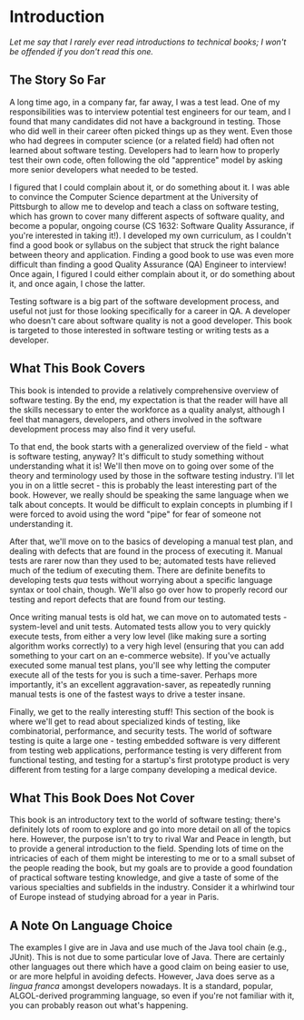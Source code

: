# Introduction

_Let me say that I rarely ever read introductions to technical books; I won't be offended if you don't read this one._

## The Story So Far

A long time ago, in a company far, far away, I was a test lead.  One of my responsibilities was to interview potential test engineers for our team, and I found that many candidates did not have a background in testing.  Those who did well in their career often picked things up as they went.  Even those who had degrees in computer science (or a related field) had often not learned about software testing.  Developers had to learn how to properly test their own code, often following the old "apprentice" model by asking more senior developers what needed to be tested.

I figured that I could complain about it, or do something about it.  I was able to convince the Computer Science department at the University of Pittsburgh to allow me to develop and teach a class on software testing, which has grown to cover many different aspects of software quality, and become a popular, ongoing course (CS 1632: Software Quality Assurance, if you're interested in taking it!).  I developed my own curriculum, as I couldn't find a good book or syllabus on the subject that struck the right balance between theory and application.  Finding a good book to use was even more difficult than finding a good Quality Assurance (QA) Engineer to interview!  Once again, I figured I could either complain about it, or do something about it, and once again, I chose the latter.

Testing software is a big part of the software development process, and useful not just for those looking specifically for a career in QA.  A developer who doesn't care about software quality is not a good developer.  This book is targeted to those interested in software testing or writing tests as a developer.

## What This Book Covers

This book is intended to provide a relatively comprehensive overview of software testing.  By the end, my expectation is that the reader will have all the skills necessary to enter the workforce as a quality analyst, although I feel that managers, developers, and others involved in the software development process may also find it very useful.

To that end, the book starts with a generalized overview of the field - what is software testing, anyway?  It's difficult to study something without understanding what it is!  We'll then move on to going over some of the theory and terminology used by those in the software testing industry.  I'll let you in on a little secret - this is probably the least interesting part of the book.  However, we really should be speaking the same language when we talk about concepts.  It would be difficult to explain concepts in plumbing if I were forced to avoid using the word "pipe" for fear of someone not understanding it.

After that, we'll move on to the basics of developing a manual test plan, and dealing with defects that are found in the process of executing it.  Manual tests are rarer now than they used to be; automated tests have relieved much of the tedium of executing them.  There are definite benefits to developing tests _qua_ tests without worrying about a specific language syntax or tool chain, though.  We'll also go over how to properly record our testing and report defects that are found from our testing.

Once writing manual tests is old hat, we can move on to automated tests - system-level and unit tests.  Automated tests allow you to very quickly execute tests, from either a very low level (like making sure a sorting algorithm works correctly) to a very high level (ensuring that you can add something to your cart on an e-commerce website).  If you've actually executed some manual test plans, you'll see why letting the computer execute all of the tests for you is such a time-saver. Perhaps more importantly, it's an excellent aggravation-saver, as repeatedly running manual tests is one of the fastest ways to drive a tester insane.

Finally, we get to the really interesting stuff!  This section of the book is where we'll get to read about specialized kinds of testing, like combinatorial, performance, and security tests.  The world of software testing is quite a large one - testing embedded software is very different from testing web applications, performance testing is very different from functional testing, and testing for a startup's first prototype product is very different from testing for a large company developing a medical device.

## What This Book Does Not Cover

This book is an introductory text to the world of software testing; there's definitely lots of room to explore and go into more detail on all of the topics here.  However, the purpose isn't to try to rival War and Peace in length, but to provide a general introduction to the field.  Spending lots of time on the intricacies of each of them might be interesting to me or to a small subset of the people reading the book, but my goals are to provide a good foundation of practical software testing knowledge, and give a taste of some of the various specialties and subfields in the industry.  Consider it a whirlwind tour of Europe instead of studying abroad for a year in Paris.

## A Note On Language Choice

The examples I give are in Java and use much of the Java tool chain (e.g., JUnit).  This is not due to some particular love of Java.  There are certainly other languages out there which have a good claim on being easier to use, or are more helpful in avoiding defects.  However, Java does serve as a _lingua franca_ amongst developers nowadays.  It is a standard, popular, ALGOL-derived programming language, so even if you're not familiar with it, you can probably reason out what's happening.
